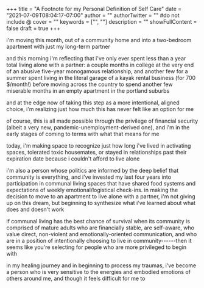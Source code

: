 +++
title = "A Footnote for my Personal Definition of Self Care"
date = "2021-07-09T08:04:17-07:00"
author = ""
authorTwitter = "" #do not include @
cover = ""
keywords = ["", ""]
description = ""
showFullContent = false
draft = true
+++

i'm moving this month, out of a community home and into a two-bedroom apartment with just my long-term partner 

and this morning i'm reflecting that i've only ever spent less than a year total living alone with a partner: a couple months in college at the very end of an abusive five-year monogamous relationship, and another few for a summer spent living in the literal garage of a kayak rental business (for 700 $/month!) before moving across the country to spend another few miserable months in an empty apartment in the portland suburbs

and at the edge now of taking this step as a more intentional, aligned choice, i'm realizing just how much this has never felt like an option for me

of course, this is all made possible through the privilege of financial security (albeit a very new, pandemic-unemployment-derived one), and i'm in the early stages of coming to terms with what that means for me

today, i'm making space to recognize just how long i've lived in activating spaces, tolerated toxic housemates, or stayed in relationships past their expiration date because i couldn't afford to live alone

i'm also a person whose politics are informed by the deep belief that community is everything, and i've invested my last four years into participation in communal living spaces that have shared food systems and expectations of weekly emotional/logistical check-ins. in making the decision to move to an apartment to live alone with a partner, i'm not giving up on this dream, but beginning to synthesize what i've learned about what does and doesn't work

if communal living has the best chance of survival when its community is comprised of mature adults who are financially stable, are self-aware, who value direct, non-violent and emotionally-oriented communication, and who are in a position of intentionally choosing to live in community------then it seems like you're selecting for people who are more privileged to begin with 



in my healing journey and in beginning to process my traumas, i've become a person who is very sensitive to the energies and embodied emotions of others around me, and though it feels difficult for me to 